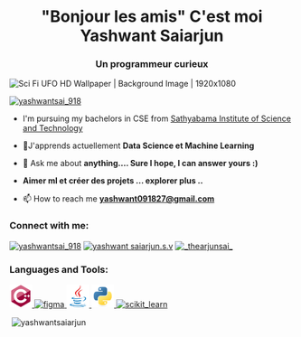 
<h1 align="center">"Bonjour les amis" C'est moi Yashwant Saiarjun</h1>
<h3 align="center">Un programmeur curieux</h3>

<img src="https://images4.alphacoders.com/102/1028706.jpg" alt="Sci Fi UFO HD Wallpaper | Background Image | 1920x1080" jsname="HiaYvf" jsaction="load:XAeZkd;" class="n3VNCb" data-noaft="1" style="width: 381px; height: 214.312px; margin: 0px;">

<p align="left"> <a href="https://twitter.com/yashwantsai_918" target="blank"><img src="https://img.shields.io/twitter/follow/yashwantsai_918?logo=twitter&style=for-the-badge" alt="yashwantsai_918" /></a> </p>

- I'm pursuing my bachelors in CSE from [Sathyabama Institute of Science and Technology](https://www.sathyabama.ac.in/)

- 🌱J'apprends actuellement **Data Science et Machine Learning**

- 💬 Ask me about **anything.... Sure I hope, I can answer yours :)**
- **Aimer ml et créer des projets ... explorer plus ..**


- 📫 How to reach me **yashwant091827@gmail.com**

<h3 align="left">Connect with me:</h3>
<p align="left">
<a href="https://twitter.com/yashwantsai_918" target="blank"><img align="center" src="https://raw.githubusercontent.com/rahuldkjain/github-profile-readme-generator/master/src/images/icons/Social/twitter.svg" alt="yashwantsai_918" height="30" width="40" /></a>
<a href="https://linkedin.com/in/yashwant saiarjun.s.v" target="blank"><img align="center" src="https://raw.githubusercontent.com/rahuldkjain/github-profile-readme-generator/master/src/images/icons/Social/linked-in-alt.svg" alt="yashwant saiarjun.s.v" height="30" width="40" /></a>
<a href="https://instagram.com/_thearjunsai_" target="blank"><img align="center" src="https://raw.githubusercontent.com/rahuldkjain/github-profile-readme-generator/master/src/images/icons/Social/instagram.svg" alt="_thearjunsai_" height="30" width="40" /></a>
</p>

<h3 align="left">Languages and Tools:</h3>
<p align="left"> <a href="https://www.w3schools.com/cpp/" target="_blank"> <img src="https://raw.githubusercontent.com/devicons/devicon/master/icons/cplusplus/cplusplus-original.svg" alt="cplusplus" width="40" height="40"/> </a> <a href="https://www.figma.com/" target="_blank"> <img src="https://www.vectorlogo.zone/logos/figma/figma-icon.svg" alt="figma" width="40" height="40"/> </a> <a href="https://www.java.com" target="_blank"> <img src="https://raw.githubusercontent.com/devicons/devicon/master/icons/java/java-original.svg" alt="java" width="40" height="40"/> </a> <a href="https://www.python.org" target="_blank"> <img src="https://raw.githubusercontent.com/devicons/devicon/master/icons/python/python-original.svg" alt="python" width="40" height="40"/> </a> <a href="https://scikit-learn.org/" target="_blank"> <img src="https://upload.wikimedia.org/wikipedia/commons/0/05/Scikit_learn_logo_small.svg" alt="scikit_learn" width="40" height="40"/> </a> </p>

<p>&nbsp;<img align="center" src="https://github-readme-stats.vercel.app/api?username=yashwantsaiarjun&show_icons=true&theme=tokyonight&hide_border=true&locale=en" alt="yashwantsaiarjun" /></p>


